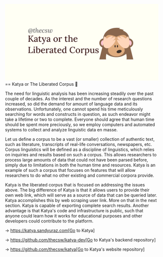 ![preview](./preview.png)
== Katya or The Liberated Corpus 🙈

The need for linguistic analysis has been increasing steadily over the
past couple of decades. As the interest and the number of research
questions increased, so did the demand for amount of language data and
its observations. Unfortunately, one cannot spend his time meticulously
searching for words and constructs in question, as such endeavor might
take a lifetime or two to complete. Everyone should agree that human
time should be spent more preciously, so we employ computers and
automated systems to collect and analyze linguistic data en masse.

Let us define a corpus to be a vast (or smaller) collection of authentic
text, such as literature, transcripts of real-life conversations,
newspapers, etc. Corpus linguistics will be defined as a discipline of
linguistics, which relies on inquiries and results based on such a
corpus. This allows researchers to process large amounts of data that
could not have been parsed before, simply due to limitations in both the
human time and resources. Katya is an example of such a corpus that
focuses on features that will allow researchers to do what no other
existing and commercial corpora provide.

Katya is the liberated corpus that is focused on addressing the issues
above. The big difference of Katya is that it allows users to provide
their own web link, which will serve as a source of data that can be
queried later. Katya accomplishes this by web scraping user link. More
on that in the next section. Katya is capable of exporting complete
search results. Another advantage is that Katya's code and
infrastructure is public, such that anyone could learn how it works for
educational purposes and other developers could contribute to the
platform.

-> https://katya.sandyuraz.com[Go to Katya]

-> https://github.com/thecsw/katya-dev[Go to Katya's backend repository]

-> https://github.com/thecsw/katya[Go to Katya's website repository]
